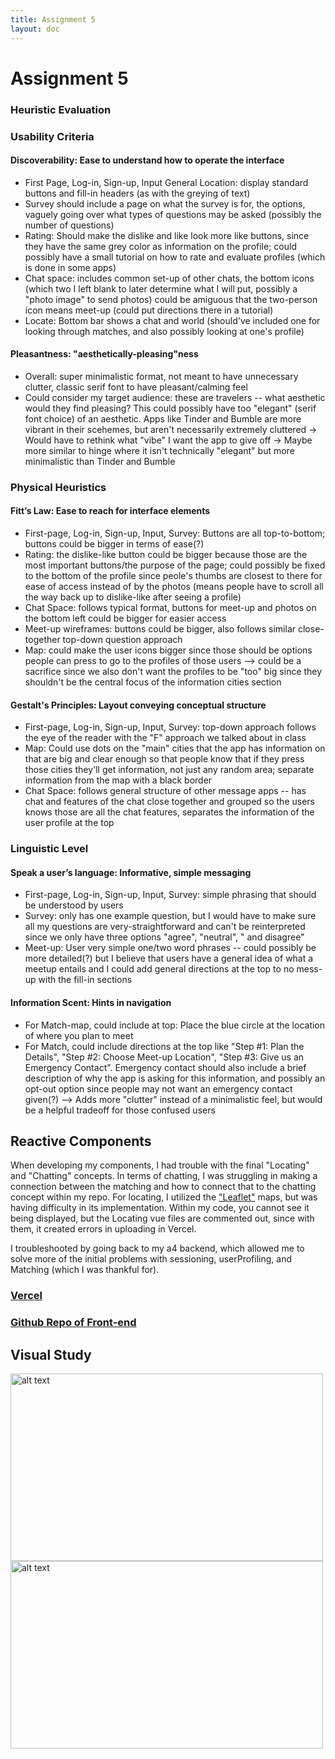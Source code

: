 ```yaml
---
title: Assignment 5
layout: doc
---
```


# Assignment 5

### Heuristic Evaluation

### Usability Criteria
#### Discoverability: Ease to understand how to operate the interface
- First Page, Log-in, Sign-up, Input General Location: display standard buttons and fill-in headers (as with the greying of text) 
- Survey should include a page on what the survey is for, the options, vaguely going over what types of questions may be asked (possibly the number of questions)
- Rating: Should make the dislike and like look more like buttons, since they have the same grey color as information on the profile; could possibly have a small tutorial on how to rate and evaluate profiles (which is done in some apps)
- Chat space: includes common set-up of other chats, the bottom icons (which two I left blank to later determine what I will put, possibly a "photo image" to send photos) could be amiguous that the two-person icon means meet-up (could put directions there in a tutorial)
- Locate: Bottom bar shows a chat and world (should've included one for looking through matches, and also possibly looking at one's profile)


#### Pleasantness: "aesthetically-pleasing"ness
- Overall: super minimalistic format, not meant to have unnecessary clutter, classic serif font to have pleasant/calming feel
- Could consider my target audience: these are travelers -- what aesthetic would they find pleasing? This could possibly have too "elegant" (serif font choice) of an aesthetic. Apps like Tinder and Bumble are more vibrant in their scehemes, but aren't necessarily extremely cluttered -> Would have to rethink what "vibe" I want the app to give off -> Maybe more similar to hinge where it isn't technically "elegant" but more minimalistic than Tinder and Bumble

### Physical Heuristics
#### Fitt’s Law: Ease to reach for interface elements
- First-page, Log-in, Sign-up, Input, Survey: Buttons are all top-to-bottom; buttons could be bigger in terms of ease(?)
- Rating: the dislike-like button could be bigger because those are the most important buttons/the purpose of the page; could possibly be fixed to the bottom of the profile since peole's thumbs are closest to there for ease of access instead of by the photos (means people have to scroll all the way back up to dislike-like after seeing a profile)
- Chat Space: follows typical format, buttons for meet-up and photos on the bottom left could be bigger for easier access
- Meet-up wireframes: buttons could be bigger, also follows similar close-together top-down question approach
- Map: could make the user icons bigger since those should be options people can press to go to the profiles of those users --> could be a sacrifice since we also don't want the profiles to be "too" big since they shouldn't be the central focus of the information cities section
#### Gestalt's Principles: Layout conveying conceptual structure
- First-page, Log-in, Sign-up, Input, Survey: top-down approach follows the eye of the reader with the "F" approach we talked about in class
- Map: Could use dots on the "main" cities that the app has information on that are big and clear enough so that people know that if they press those cities they'll get information, not just any random area; separate information from the map with a black border
- Chat Space: follows general structure of other message apps -- has chat and features of the chat close together and grouped so the users knows those are all the chat features, separates the information of the user profile at the top

### Linguistic Level
#### Speak a user’s language: Informative, simple messaging
- First-page, Log-in, Sign-up, Input, Survey: simple phrasing that should be understood by users
- Survey: only has one example question, but I would have to make sure all my questions are very-straightforward and can't be reinterpreted since we only have three options "agree", "neutral", " and disagree"
- Meet-up: User very simple one/two word phrases -- could possibly be more detailed(?) but I believe that users have a general idea of what a meetup entails and I could add general directions at the top to no mess-up with the fill-in sections

#### Information Scent: Hints in navigation
- For Match-map, could include at top: Place the blue circle at the location of where you plan to meet
- For Match, could include directions at the top like "Step #1: Plan the Details", "Step #2: Choose Meet-up Location", "Step #3: Give us an Emergency Contact". Emergency contact should also include a brief description of why the app is asking for this information, and possibly an opt-out option since people may not want an emergency contact given(?) --> Adds more "clutter" instead of a minimalistic feel, but would be a helpful tradeoff for those confused users

## Reactive Components
When developing my components, I had trouble with the final "Locating" and "Chatting" concepts. In terms of chatting, I was struggling in making a connection between the matching and how to connect that to the chatting concept within my repo. For locating, I utilized the ["Leaflet"](https://leafletjs.com/) maps, but was having difficulty in its implementation. Within my code, you cannot see it being displayed, but the Locating vue files are commented out, since with them, it created errors in uploading in Vercel. 

I troubleshooted by going back to my a4 backend, which allowed me to solve more of the initial problems with sessioning, userProfiling, and Matching (which I was thankful for).

### [Vercel](https://frontend-starter-1obhodtc7-heathers-projects-1dcdd1b4.vercel.app)

### [Github Repo of Front-end](https://github.com/heather-parkk/frontend-starter)

## Visual Study
<img src="./images/A5 Visual Study-1.heic" alt="alt text" width="500" height="300">

<img src="./images/A5 Visual Study-2.heic" alt="alt text" width="500" height="300">


